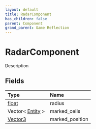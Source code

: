 ```yaml
---
layout: default
title: RadarComponent
has_children: false
parent: Component
grand_parent: Game Reflection
---
```

# RadarComponent
Description 

## Fields
| Type | Name |
|:-------------|:--------------|
| [float](/game-reflection/components/float.md) | radius |
| Vector< [Entity](/game-reflection/classes/entity.md) > | marked_cells |
| [Vector3](/game-reflection/classes/vector3.md) | marked_position |
